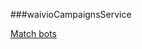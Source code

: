 ###waivioCampaignsService

[Match bots](https://github.com/Waiviogit/waivioCampaignsService/tree/master/wiki/matchBots.md)
